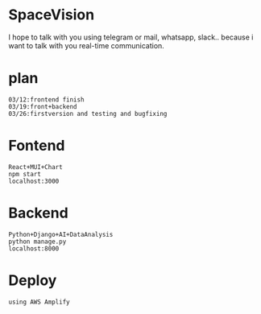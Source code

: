 # SpaceVision

I hope to talk with you using telegram or mail, whatsapp, slack..
because i want to talk with you real-time communication.

# plan

    03/12:frontend finish
    03/19:front+backend
    03/26:firstversion and testing and bugfixing

# Fontend

    React+MUI+Chart
    npm start
    localhost:3000

# Backend

    Python+Django+AI+DataAnalysis
    python manage.py
    localhost:8000

# Deploy

    using AWS Amplify
